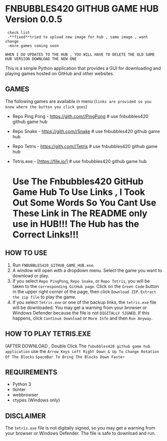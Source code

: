 # FNBUBBLES420 GITHUB GAME HUB Version 0.0.5 
     check list
     -**fixed**tried to upload new image for hub , same image , wont change
     -more games coming soon 
     

`WHEN I DO UPDATES TO THE HUB , YOU WILL HAVE TO DELETE THE OLD GAME HUB VERSION DOWNLOAD THE NEW ONE`
               
This is a simple Python application that provides a GUI for downloading and playing games hosted on GitHub and other websites.

## GAMES

The following games are available in menu (`links are provided so you know where the button you click goes`)

- Repo Ping Pong - https://gith.com//PingPong # use fnbubbles420 github game hub
- Repo Snake - https://gith.com//Snake # use fnbubbles420 github game hub
- Repo Tetris - https://gith.com//Tetris # use fnbubbles420 github game hub
- Tetris.exe - [https://file.io/] # use fnbubbles420 github game hub

  # Use The Fnbubbles420 GitHub Game Hub To Use Links , I Took Out Some Words So You Cant Use These Link in The README only use in HUB!!! The Hub has the Correct Links!!!

## HOW TO USE

1. Run `FNBUBBLES420_GITHUB_GAME_HUB.exe`.
2. A window will open with a dropdown menu. Select the game you want to download or play.
3. If you select `Repo PingPong`, `Repo Snake`, or `Repo Tetris`, you will be taken to the `corresponding GitHub page`. Click on the `Green Code` button in the upper right corner of the page, then click `Download ZIP`. `Extract the zip file` to play the game.
4. If you select `Tetris.exe` or one of the backup links, the `tetris.exe` file will be downloaded. You may get a warning from your browser or Windows Defender because the file is not `DIGITALLY SIGNED`. If this happens, click `Continue Download` or `More Info` and then `Run Anyway`.

## HOW TO PLAY TETRIS.EXE 
 (AFTER DOWNLOAD , Double Click The `fnbubbles420 github game hub application` 
   use the `Arrow Keys Left Right Down & Up To Change Rotation Of The Blocks`
                   `SpaceBar To Bring The Blocks Down Faster`

## REQUIREMENTS

- Python 3
- tkinter
- webbrowser
- ctypes (Windows only)

## DISCLAIMER

The `tetris.exe` file is not digitally signed, so you may get a warning from your browser or Windows Defender. The file is safe to download and run.
